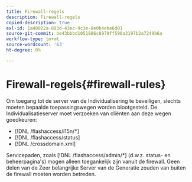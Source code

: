 ```yaml
---
title: Firewall-regels
description: Firewall-regels
copied-description: true
exl-id: 1a40822a-893d-43ec-9c3e-8e0b4ebe6d01
source-git-commit: be43bbbd1051886c8979ff590a3197b2a7249b6a
workflow-type: tm+mt
source-wordcount: '63'
ht-degree: 0%

---
```


# Firewall-regels{#firewall-rules}

Om toegang tot de server van de Individualisering te beveiligen, slechts moeten bepaalde toepassingswegen worden blootgesteld. De Individualisatieserver moet verzoeken van cliënten aan deze wegen goedkeuren:

* [!DNL /flashaccess/i15n/*]
* [!DNL /flashaccess/status]
* [!DNL /crossdomain.xml]

Servicepaden, zoals [!DNL /flashaccess/admin/*] (d.w.z. status- en beheerpagina&#39;s) mogen alleen toegankelijk zijn vanuit de firewall. Geen delen van de Zeer belangrijke Server van de Generatie zouden van buiten de firewall moeten worden betreden.
